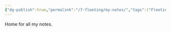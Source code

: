 ```yaml
---
{"dg-publish":true,"permalink":"/7-fleeting/my-notes/","tags":["Fleeting","gardenEntry","gardenEntry"]}
---
```


Home for all my notes.